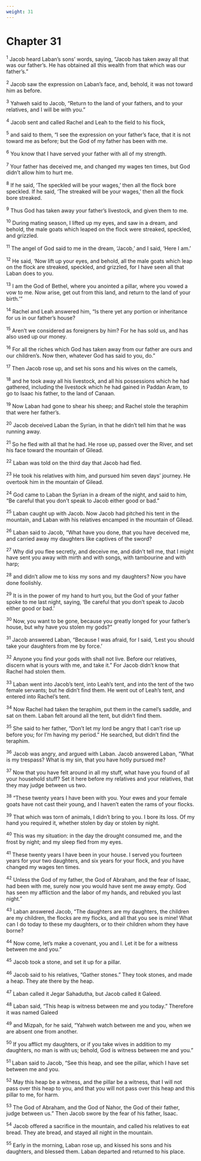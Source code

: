 ```yaml
---
weight: 31
---
```


# Chapter 31

<sup>1</sup> Jacob heard Laban’s sons’ words, saying, “Jacob has taken away all that was our father’s. He has obtained all this wealth from that which was our father’s.” 

<sup>2</sup> Jacob saw the expression on Laban’s face, and, behold, it was not toward him as before. 

<sup>3</sup> Yahweh said to Jacob, “Return to the land of your fathers, and to your relatives, and I will be with you.” 

<sup>4</sup> Jacob sent and called Rachel and Leah to the field to his flock, 

<sup>5</sup> and said to them, “I see the expression on your father’s face, that it is not toward me as before; but the God of my father has been with me. 

<sup>6</sup> You know that I have served your father with all of my strength. 

<sup>7</sup> Your father has deceived me, and changed my wages ten times, but God didn’t allow him to hurt me. 

<sup>8</sup> If he said, ‘The speckled will be your wages,’ then all the flock bore speckled. If he said, ‘The streaked will be your wages,’ then all the flock bore streaked. 

<sup>9</sup> Thus God has taken away your father’s livestock, and given them to me. 

<sup>10</sup> During mating season, I lifted up my eyes, and saw in a dream, and behold, the male goats which leaped on the flock were streaked, speckled, and grizzled. 

<sup>11</sup> The angel of God said to me in the dream, ‘Jacob,’ and I said, ‘Here I am.’ 

<sup>12</sup> He said, ‘Now lift up your eyes, and behold, all the male goats which leap on the flock are streaked, speckled, and grizzled, for I have seen all that Laban does to you. 

<sup>13</sup> I am the God of Bethel, where you anointed a pillar, where you vowed a vow to me. Now arise, get out from this land, and return to the land of your birth.’” 

<sup>14</sup> Rachel and Leah answered him, “Is there yet any portion or inheritance for us in our father’s house? 

<sup>15</sup> Aren’t we considered as foreigners by him? For he has sold us, and has also used up our money. 

<sup>16</sup> For all the riches which God has taken away from our father are ours and our children’s. Now then, whatever God has said to you, do.” 

<sup>17</sup> Then Jacob rose up, and set his sons and his wives on the camels, 

<sup>18</sup> and he took away all his livestock, and all his possessions which he had gathered, including the livestock which he had gained in Paddan Aram, to go to Isaac his father, to the land of Canaan. 

<sup>19</sup> Now Laban had gone to shear his sheep; and Rachel stole the teraphim that were her father’s. 

<sup>20</sup> Jacob deceived Laban the Syrian, in that he didn’t tell him that he was running away. 

<sup>21</sup> So he fled with all that he had. He rose up, passed over the River, and set his face toward the mountain of Gilead. 

<sup>22</sup> Laban was told on the third day that Jacob had fled. 

<sup>23</sup> He took his relatives with him, and pursued him seven days’ journey. He overtook him in the mountain of Gilead. 

<sup>24</sup> God came to Laban the Syrian in a dream of the night, and said to him, “Be careful that you don’t speak to Jacob either good or bad.” 

<sup>25</sup> Laban caught up with Jacob. Now Jacob had pitched his tent in the mountain, and Laban with his relatives encamped in the mountain of Gilead. 

<sup>26</sup> Laban said to Jacob, “What have you done, that you have deceived me, and carried away my daughters like captives of the sword? 

<sup>27</sup> Why did you flee secretly, and deceive me, and didn’t tell me, that I might have sent you away with mirth and with songs, with tambourine and with harp; 

<sup>28</sup> and didn’t allow me to kiss my sons and my daughters? Now you have done foolishly. 

<sup>29</sup> It is in the power of my hand to hurt you, but the God of your father spoke to me last night, saying, ‘Be careful that you don’t speak to Jacob either good or bad.’ 

<sup>30</sup> Now, you want to be gone, because you greatly longed for your father’s house, but why have you stolen my gods?” 

<sup>31</sup> Jacob answered Laban, “Because I was afraid, for I said, ‘Lest you should take your daughters from me by force.’ 

<sup>32</sup> Anyone you find your gods with shall not live. Before our relatives, discern what is yours with me, and take it.” For Jacob didn’t know that Rachel had stolen them. 

<sup>33</sup> Laban went into Jacob’s tent, into Leah’s tent, and into the tent of the two female servants; but he didn’t find them. He went out of Leah’s tent, and entered into Rachel’s tent. 

<sup>34</sup> Now Rachel had taken the teraphim, put them in the camel’s saddle, and sat on them. Laban felt around all the tent, but didn’t find them. 

<sup>35</sup> She said to her father, “Don’t let my lord be angry that I can’t rise up before you; for I’m having my period.” He searched, but didn’t find the teraphim. 

<sup>36</sup> Jacob was angry, and argued with Laban. Jacob answered Laban, “What is my trespass? What is my sin, that you have hotly pursued me? 

<sup>37</sup> Now that you have felt around in all my stuff, what have you found of all your household stuff? Set it here before my relatives and your relatives, that they may judge between us two. 

<sup>38</sup> “These twenty years I have been with you. Your ewes and your female goats have not cast their young, and I haven’t eaten the rams of your flocks. 

<sup>39</sup> That which was torn of animals, I didn’t bring to you. I bore its loss. Of my hand you required it, whether stolen by day or stolen by night. 

<sup>40</sup> This was my situation: in the day the drought consumed me, and the frost by night; and my sleep fled from my eyes. 

<sup>41</sup> These twenty years I have been in your house. I served you fourteen years for your two daughters, and six years for your flock, and you have changed my wages ten times. 

<sup>42</sup> Unless the God of my father, the God of Abraham, and the fear of Isaac, had been with me, surely now you would have sent me away empty. God has seen my affliction and the labor of my hands, and rebuked you last night.” 

<sup>43</sup> Laban answered Jacob, “The daughters are my daughters, the children are my children, the flocks are my flocks, and all that you see is mine! What can I do today to these my daughters, or to their children whom they have borne? 

<sup>44</sup> Now come, let’s make a covenant, you and I. Let it be for a witness between me and you.” 

<sup>45</sup> Jacob took a stone, and set it up for a pillar. 

<sup>46</sup> Jacob said to his relatives, “Gather stones.” They took stones, and made a heap. They ate there by the heap. 

<sup>47</sup> Laban called it Jegar Sahadutha, but Jacob called it Galeed. 

<sup>48</sup> Laban said, “This heap is witness between me and you today.” Therefore it was named Galeed 

<sup>49</sup> and Mizpah, for he said, “Yahweh watch between me and you, when we are absent one from another. 

<sup>50</sup> If you afflict my daughters, or if you take wives in addition to my daughters, no man is with us; behold, God is witness between me and you.” 

<sup>51</sup> Laban said to Jacob, “See this heap, and see the pillar, which I have set between me and you. 

<sup>52</sup> May this heap be a witness, and the pillar be a witness, that I will not pass over this heap to you, and that you will not pass over this heap and this pillar to me, for harm. 

<sup>53</sup> The God of Abraham, and the God of Nahor, the God of their father, judge between us.” Then Jacob swore by the fear of his father, Isaac. 

<sup>54</sup> Jacob offered a sacrifice in the mountain, and called his relatives to eat bread. They ate bread, and stayed all night in the mountain. 

<sup>55</sup> Early in the morning, Laban rose up, and kissed his sons and his daughters, and blessed them. Laban departed and returned to his place. 


